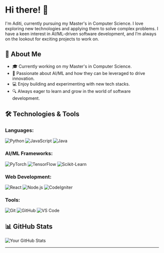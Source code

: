 # Hi there! 👋

I'm Aditi, currently pursuing my Master's in Computer Science. I love exploring new technologies and applying them to solve complex problems. I have a keen interest in AI/ML-driven software development, and I’m always on the lookout for exciting projects to work on.

## 🚀 About Me
- 🎓 Currently working on my Master's in Computer Science.
- 🤖 Passionate about AI/ML and how they can be leveraged to drive innovation.
- 💻 Enjoy building and experimenting with new tech stacks.
- 🔍 Always eager to learn and grow in the world of software development.

## 🛠️ Technologies & Tools
### Languages:
![Python](https://img.shields.io/badge/-Python-3776AB?style=flat-square&logo=python&logoColor=white)
![JavaScript](https://img.shields.io/badge/-JavaScript-F7DF1E?style=flat-square&logo=javascript&logoColor=black)
![Java](https://img.shields.io/badge/-Java-007396?style=flat-square&logo=java&logoColor=white)

### AI/ML Frameworks:
![PyTorch](https://img.shields.io/badge/-PyTorch-EE4C2C?style=flat-square&logo=pytorch&logoColor=white)
![TensorFlow](https://img.shields.io/badge/-TensorFlow-FF6F00?style=flat-square&logo=tensorflow&logoColor=white)
![Scikit-Learn](https://img.shields.io/badge/-Scikit--Learn-F7931E?style=flat-square&logo=scikit-learn&logoColor=white)

### Web Development:
![React](https://img.shields.io/badge/-React-61DAFB?style=flat-square&logo=react&logoColor=black)
![Node.js](https://img.shields.io/badge/-Node.js-339933?style=flat-square&logo=node.js&logoColor=white)
![CodeIgniter](https://img.shields.io/badge/-CodeIgniter-DD4814?style=flat-square&logo=codeigniter&logoColor=white)

### Tools:
![Git](https://img.shields.io/badge/-Git-F05032?style=flat-square&logo=git&logoColor=white)
![GitHub](https://img.shields.io/badge/-GitHub-181717?style=flat-square&logo=github&logoColor=white)
![VS Code](https://img.shields.io/badge/-VS%20Code-007ACC?style=flat-square&logo=visual-studio-code&logoColor=white)

## 📊 GitHub Stats
![Your GitHub Stats](https://github-readme-stats.vercel.app/api?username=Aditi-Mhatre&show_icons=true&theme=radical)

---



